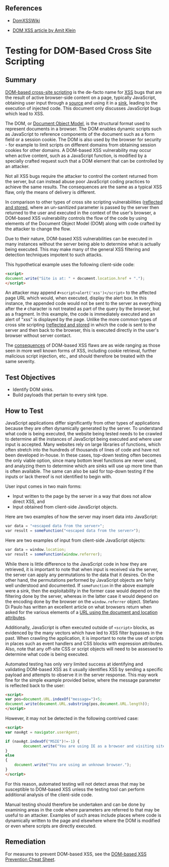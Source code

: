 ## References

- [DomXSSWiki](https://github.com/wisec/domxsswiki/wiki/)

- [DOM XSS article by Amit Klein](http://www.webappsec.org/projects/articles/071105.html)

# Testing for DOM-Based Cross Site Scripting

## Summary

[DOM-based cross-site scripting](https://owasp.org/www-community/attacks/DOM_Based_XSS) is the de-facto name for [XSS](https://owasp.org/www-community/attacks/xss/) bugs that are the result of active browser-side content on a page, typically JavaScript, obtaining user input through a [source](https://github.com/wisec/domxsswiki/wiki/sources) and using it in a [sink](https://github.com/wisec/domxsswiki/wiki/Sinks), leading to the execution of injected code. This document only discusses JavaScript bugs which lead to XSS.

The DOM, or [Document Object Model](https://en.wikipedia.org/wiki/Document_Object_Model), is the structural format used to represent documents in a browser. The DOM enables dynamic scripts such as JavaScript to reference components of the document such as a form field or a session cookie. The DOM is also used by the browser for security - for example to limit scripts on different domains from obtaining session cookies for other domains. A DOM-based XSS vulnerability may occur when active content, such as a JavaScript function, is modified by a specially crafted request such that a DOM element that can be controlled by an attacker.

Not all XSS bugs require the attacker to control the content returned from the server, but can instead abuse poor JavaScript coding practices to achieve the same results. The consequences are the same as a typical XSS flaw, only the means of delivery is different.

In comparison to other types of cross site scripting vulnerabilities ([reflected and stored](https://owasp.org/www-community/attacks/xss/), where an un-sanitized parameter is passed by the server then returned to the user and executed in the context of the user's browser, a DOM-based XSS vulnerability controls the flow of the code by using elements of the Document Object Model (DOM) along with code crafted by the attacker to change the flow.

Due to their nature, DOM-based XSS vulnerabilities can be executed in many instances without the server being able to determine what is actually being executed. This may make many of the general XSS filtering and detection techniques impotent to such attacks.

This hypothetical example uses the following client-side code:

```html
<script>
document.write("Site is at: " + document.location.href + ".");
</script>
```

An attacker may append `#<script>alert('xss')</script>` to the affected page URL which would, when executed, display the alert box. In this instance, the appended code would not be sent to the server as everything after the `#` character is not treated as part of the query by the browser, but as a fragment. In this example, the code is immediately executed and an alert of "xss" is displayed by the page. Unlike the more common types of cross site scripting ([reflected and stored](https://owasp.org/www-community/attacks/xss/) in which the code is sent to the server and then back to the browser, this is executed directly in the user's browser without server contact.

The [consequences](https://owasp.org/www-community/attacks/xss/) of DOM-based XSS flaws are as wide ranging as those seen in more well known forms of XSS, including cookie retrieval, further malicious script injection, etc., and should therefore be treated with the same severity.

## Test Objectives

- Identify DOM sinks.
- Build payloads that pertain to every sink type.

## How to Test

JavaScript applications differ significantly from other types of applications because they are often dynamically generated by the server. To understand what code is being executed, the website being tested needs to be crawled to determine all the instances of JavaScript being executed and where user input is accepted. Many websites rely on large libraries of functions, which often stretch into the hundreds of thousands of lines of code and have not been developed in-house. In these cases, top-down testing often becomes the only viable option, since many bottom level functions are never used, and analyzing them to determine which are sinks will use up more time than is often available. The same can also be said for top-down testing if the inputs or lack thereof is not identified to begin with.

User input comes in two main forms:

- Input written to the page by the server in a way that does not allow direct XSS, and
- Input obtained from client-side JavaScript objects.

Here are two examples of how the server may insert data into JavaScript:

```js
var data = "<escaped data from the server>";
var result = someFunction("<escaped data from the server>");
```

Here are two examples of input from client-side JavaScript objects:

```js
var data = window.location;
var result = someFunction(window.referrer);
```

While there is little difference to the JavaScript code in how they are retrieved, it is important to note that when input is received via the server, the server can apply any permutations to the data that it desires. On the other hand, the permutations performed by JavaScript objects are fairly well understood and documented. If `someFunction` in the above example were a sink, then the exploitability in the former case would depend on the filtering done by the server, whereas in the latter case it would depend on the encoding done by the browser on the `window.referrer` object. Stefano Di Paulo has written an excellent article on what browsers return when asked for the various elements of a [URL using the document and location attributes](https://github.com/wisec/domxsswiki/wiki/location,-documentURI-and-URL-sources).

Additionally, JavaScript is often executed outside of `<script>` blocks, as evidenced by the many vectors which have led to XSS filter bypasses in the past. When crawling the application, it is important to note the use of scripts in places such as event handlers and CSS blocks with expression attributes. Also, note that any off-site CSS or script objects will need to be assessed to determine what code is being executed.

Automated testing has only very limited success at identifying and validating DOM-based XSS as it usually identifies XSS by sending a specific payload and attempts to observe it in the server response. This may work fine for the simple example provided below, where the message parameter is reflected back to the user:

```html
<script>
var pos=document.URL.indexOf("message=")+5;
document.write(document.URL.substring(pos,document.URL.length));
</script>
```

However, it may not be detected in the following contrived case:

```html
<script>
var navAgt = navigator.userAgent;

if (navAgt.indexOf("MSIE")!=-1) {
        document.write("You are using IE as a browser and visiting site: " + document.location.href + ".");
}
else
{
    document.write("You are using an unknown browser.");
}
</script>
```

For this reason, automated testing will not detect areas that may be susceptible to DOM-based XSS unless the testing tool can perform additional analysis of the client-side code.

Manual testing should therefore be undertaken and can be done by examining areas in the code where parameters are referred to that may be useful to an attacker. Examples of such areas include places where code is dynamically written to the page and elsewhere where the DOM is modified or even where scripts are directly executed.

## Remediation

For measures to prevent DOM-based XSS, see the [DOM-based XSS Prevention Cheat Sheet](https://cheatsheetseries.owasp.org/cheatsheets/DOM_based_XSS_Prevention_Cheat_Sheet.html).
